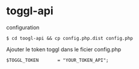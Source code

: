# toggl-api

configuration
```
$ cd toogl-api && cp config.php.dist config.php
```

Ajouter le token toggl dans le ficier config.php
```
$TOGGL_TOKEN       = "YOUR_TOKEN_API";
```

